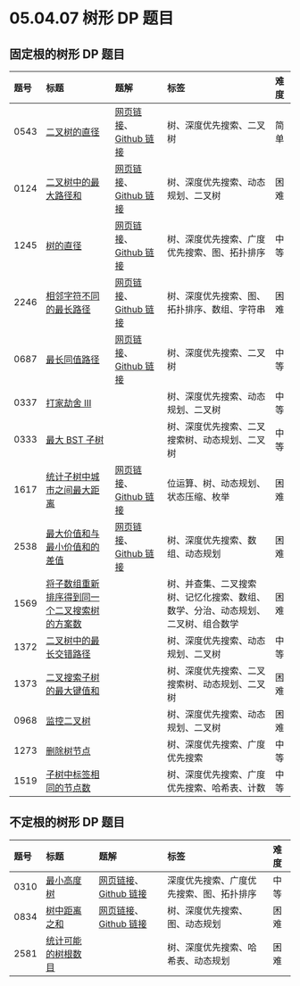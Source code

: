 # 05.04.07 树形 DP 题目

## 固定根的树形 DP 题目

| 题号 | 标题 | 题解 | 标签 | 难度 |
| :------ | :------ | :------ | :------ | :------ |
| 0543 | [二叉树的直径](https://leetcode.cn/problems/diameter-of-binary-tree/) | [网页链接](https://datawhalechina.github.io/leetcode-notes/#/solutions/0543)、[Github 链接](https://github.com/datawhalechina/leetcode-notes/blob/main/docs/solutions/0543.md) | 树、深度优先搜索、二叉树 | 简单 |
| 0124 | [二叉树中的最大路径和](https://leetcode.cn/problems/binary-tree-maximum-path-sum/) | [网页链接](https://datawhalechina.github.io/leetcode-notes/#/solutions/0124)、[Github 链接](https://github.com/datawhalechina/leetcode-notes/blob/main/docs/solutions/0124.md) | 树、深度优先搜索、动态规划、二叉树 | 困难 |
| 1245 | [树的直径](https://leetcode.cn/problems/tree-diameter/) | [网页链接](https://datawhalechina.github.io/leetcode-notes/#/solutions/1245)、[Github 链接](https://github.com/datawhalechina/leetcode-notes/blob/main/docs/solutions/1245.md) | 树、深度优先搜索、广度优先搜索、图、拓扑排序 | 中等 |
| 2246 | [相邻字符不同的最长路径](https://leetcode.cn/problems/longest-path-with-different-adjacent-characters/) | [网页链接](https://datawhalechina.github.io/leetcode-notes/#/solutions/2246)、[Github 链接](https://github.com/datawhalechina/leetcode-notes/blob/main/docs/solutions/2246.md) | 树、深度优先搜索、图、拓扑排序、数组、字符串 | 困难 |
| 0687 | [最长同值路径](https://leetcode.cn/problems/longest-univalue-path/) | [网页链接](https://datawhalechina.github.io/leetcode-notes/#/solutions/0687)、[Github 链接](https://github.com/datawhalechina/leetcode-notes/blob/main/docs/solutions/0687.md) | 树、深度优先搜索、二叉树 | 中等 |
| 0337 | [打家劫舍 III](https://leetcode.cn/problems/house-robber-iii/) |  | 树、深度优先搜索、动态规划、二叉树 | 中等 |
| 0333 | [最大 BST 子树](https://leetcode.cn/problems/largest-bst-subtree/) |  | 树、深度优先搜索、二叉搜索树、动态规划、二叉树 | 中等 |
| 1617 | [统计子树中城市之间最大距离](https://leetcode.cn/problems/count-subtrees-with-max-distance-between-cities/) | [网页链接](https://datawhalechina.github.io/leetcode-notes/#/solutions/1617)、[Github 链接](https://github.com/datawhalechina/leetcode-notes/blob/main/docs/solutions/1617.md) | 位运算、树、动态规划、状态压缩、枚举 | 困难 |
| 2538 | [最大价值和与最小价值和的差值](https://leetcode.cn/problems/difference-between-maximum-and-minimum-price-sum/) | [网页链接](https://datawhalechina.github.io/leetcode-notes/#/solutions/2538)、[Github 链接](https://github.com/datawhalechina/leetcode-notes/blob/main/docs/solutions/2538.md) | 树、深度优先搜索、数组、动态规划 | 困难 |
| 1569 | [将子数组重新排序得到同一个二叉搜索树的方案数](https://leetcode.cn/problems/number-of-ways-to-reorder-array-to-get-same-bst/) |  | 树、并查集、二叉搜索树、记忆化搜索、数组、数学、分治、动态规划、二叉树、组合数学 | 困难 |
| 1372 | [二叉树中的最长交错路径](https://leetcode.cn/problems/longest-zigzag-path-in-a-binary-tree/) |  | 树、深度优先搜索、动态规划、二叉树 | 中等 |
| 1373 | [二叉搜索子树的最大键值和](https://leetcode.cn/problems/maximum-sum-bst-in-binary-tree/) |  | 树、深度优先搜索、二叉搜索树、动态规划、二叉树 | 困难 |
| 0968 | [监控二叉树](https://leetcode.cn/problems/binary-tree-cameras/) |  | 树、深度优先搜索、动态规划、二叉树 | 困难 |
| 1273 | [删除树节点](https://leetcode.cn/problems/delete-tree-nodes/) |  | 树、深度优先搜索、广度优先搜索 | 中等 |
| 1519 | [子树中标签相同的节点数](https://leetcode.cn/problems/number-of-nodes-in-the-sub-tree-with-the-same-label/) |  | 树、深度优先搜索、广度优先搜索、哈希表、计数 | 中等 |

## 不定根的树形 DP 题目

| 题号 | 标题 | 题解 | 标签 | 难度 |
| :------ | :------ | :------ | :------ | :------ |
| 0310 | [最小高度树](https://leetcode.cn/problems/minimum-height-trees/) | [网页链接](https://datawhalechina.github.io/leetcode-notes/#/solutions/0310)、[Github 链接](https://github.com/datawhalechina/leetcode-notes/blob/main/docs/solutions/0310.md) | 深度优先搜索、广度优先搜索、图、拓扑排序 | 中等 |
| 0834 | [树中距离之和](https://leetcode.cn/problems/sum-of-distances-in-tree/) | [网页链接](https://datawhalechina.github.io/leetcode-notes/#/solutions/0834)、[Github 链接](https://github.com/datawhalechina/leetcode-notes/blob/main/docs/solutions/0834.md) | 树、深度优先搜索、图、动态规划 | 困难 |
| 2581 | [统计可能的树根数目](https://leetcode.cn/problems/count-number-of-possible-root-nodes/) |  | 树、深度优先搜索、哈希表、动态规划 | 困难 |

